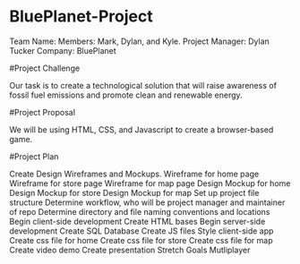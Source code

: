 # BluePlanet-Project

Team Name: 
Members: Mark, Dylan, and Kyle.
Project Manager: Dylan Tucker
Company: BluePlanet

#Project Challenge

Our task is to create a technological solution that will raise awareness of fossil fuel emissions and promote clean and renewable energy.

#Project Proposal

We will be using HTML, CSS, and Javascript to create a browser-based game.

#Project Plan

Create Design Wireframes and Mockups.
  Wireframe for home page
  Wireframe for store page
  Wireframe for map page
    Design Mockup for home
    Design Mockup for store
    Design Mockup for map
  Set up project file structure
  Determine workflow, who will be project manager and maintainer of repo
  Determine directory and file naming conventions and locations
  Begin client-side development
    Create HTML bases
  Begin server-side development
    Create SQL Database
    Create JS files
  Style client-side app
    Create css file for home
    Create css file for store
    Create css file for map
  Create video demo
  Create presentation
  Stretch Goals
    Mutliplayer
